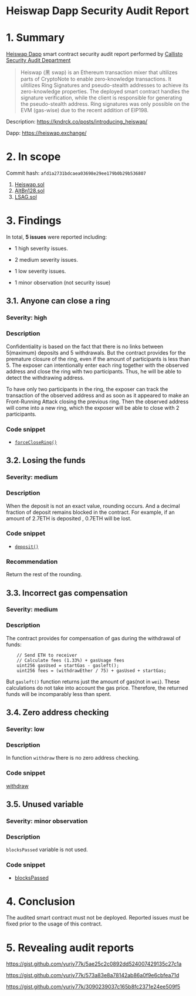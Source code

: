 # Heiswap Dapp Security Audit Report

# 1. Summary

[Heiswap Dapp](https://heiswap.exchange/) smart contract security audit report performed by [Callisto Security Audit Department](https://github.com/EthereumCommonwealth/Auditing)

> Heiswap (黑 swap) is an Ethereum transaction mixer that ultilizes parts of CryptoNote to enable zero-knowledge transactions.
> It ulitilizes Ring Signatures and pseudo-stealth addresses to achieve its zero-knowledge properties. The deployed smart contract handles the signature verification, while the client is responsible for generating the pseudo-stealth address.
> Ring signatures was only possible on the EVM (gas-wise) due to the recent addition of EIP198.

Description: https://kndrck.co/posts/introducing_heiswap/

Dapp: https://heiswap.exchange/

# 2. In scope

Commit hash: `afd1a2731bdcaea03698e29ee179b0b29b536807`

1. [Heiswap.sol](https://github.com/kendricktan/heiswap-dapp/blob/afd1a2731bdcaea03698e29ee179b0b29b536807/contracts/Heiswap.sol)
2. [AltBn128.sol](https://github.com/kendricktan/heiswap-dapp/blob/afd1a2731bdcaea03698e29ee179b0b29b536807/contracts/AltBn128.sol)
3. [LSAG.sol](https://github.com/kendricktan/heiswap-dapp/blob/afd1a2731bdcaea03698e29ee179b0b29b536807/contracts/LSAG.sol)

# 3. Findings

In total, **5 issues** were reported including:

- 1 high severity issues.

- 2 medium severity issues.

- 1 low severity issues.

- 1 minor observation (not security issue)

## 3.1. Anyone can close a ring

### Severity: high

### Description

Confidentiality is based on the fact that there is no links between 5(maximum) deposits and 5 withdrawals. But the contract provides for the premature closure of the ring, even if the amount of participants is less than 5. The exposer can intentionally enter each ring together with the observed address and close the ring with two participants. Thus, he will be able to detect the withdrawing address.

To have only two participants in the ring, the exposer can track the transaction of the observed address and as soon as it appeared to make an Front-Running Attack closing the previous ring. Then the observed address will come into a new ring, which the exposer will be able to close with 2 participants.

### Code snippet

* [`forceCloseRing()`](https://github.com/kendricktan/heiswap-dapp/blob/afd1a2731bdcaea03698e29ee179b0b29b536807/contracts/Heiswap.sol#L187)

## 3.2. Losing the funds

### Severity: medium

### Description

When the deposit is not an exact value, rounding occurs. And a decimal fraction of deposit remains blocked in the contract. For example, if an amount of 2.7ETH is deposited , 0.7ETH will be lost.

### Code snippet

* [`deposit()`](https://github.com/kendricktan/heiswap-dapp/blob/afd1a2731bdcaea03698e29ee179b0b29b536807/contracts/Heiswap.sol#L63)

### Recommendation

Return the rest of the rounding.

## 3.3. Incorrect gas compensation

### Severity: medium

### Description

The contract provides for compensation of gas during the withdrawal of funds:
```solidity
    // Send ETH to receiver
    // Calculate fees (1.33%) + gasUsage fees
    uint256 gasUsed = startGas - gasleft();
    uint256 fees = (withdrawEther / 75) + gasUsed + startGas;
```

But `gasleft()` function returns just the amount of gas(not in `wei`). These calculations do not take into account the gas price. Therefore, the returned funds will be incomparably less than spent.

## 3.4. Zero address checking

### Severity: low

### Description

In function `withdraw` there is no zero address checking.

### Code snippet

[withdraw](https://github.com/kendricktan/heiswap-dapp/blob/master/contracts/Heiswap.sol#L109)

## 3.5. Unused variable

### Severity: minor observation 

### Description

`blocksPassed` variable is not used.

### Code snippet

* [blocksPassed](https://github.com/kendricktan/heiswap-dapp/blob/afd1a2731bdcaea03698e29ee179b0b29b536807/contracts/Heiswap.sol#L200)

# 4. Conclusion

The audited smart contract must not be deployed. Reported issues must be fixed prior to the usage of this contract.

# 5. Revealing audit reports

https://gist.github.com/yuriy77k/5ae25c2c0892dd524007429135c27c1a

https://gist.github.com/yuriy77k/573a83e8a78142ab86a0f9e6cbfea71d

https://gist.github.com/yuriy77k/3090239037c165b8fc2371e24ee509f5
